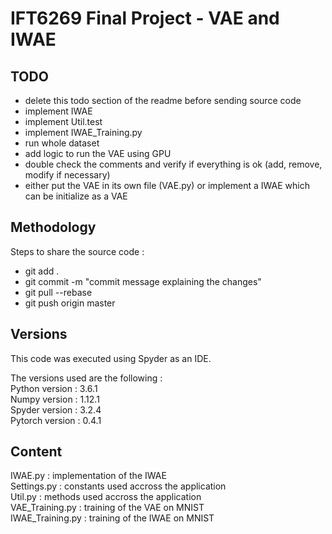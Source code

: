 # IFT6269 Final Project - VAE and IWAE

## TODO  
* delete this todo section of the readme before sending source code  
* implement IWAE  
* implement Util.test  
* implement IWAE_Training.py
* run whole dataset
* add logic to run the VAE using GPU  
* double check the comments and verify if everything is ok (add, remove, modify if necessary)  
* either put the VAE in its own file (VAE.py) or implement a IWAE which can be initialize as a VAE  


## Methodology
Steps to share the source code :  
* git add .  
* git commit -m "commit message explaining the changes"  
* git pull --rebase
* git push origin master


## Versions  
This code was executed using Spyder as an IDE.

The versions used are the following :  
Python version : 3.6.1  
Numpy version : 1.12.1  
Spyder version : 3.2.4  
Pytorch version : 0.4.1


## Content  
IWAE.py : implementation of the IWAE  
Settings.py : constants used accross the application  
Util.py : methods used accross the application  
VAE_Training.py : training of the VAE on MNIST  
IWAE_Training.py : training of the IWAE on MNIST  


